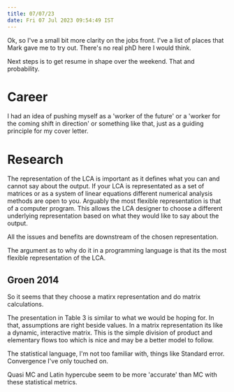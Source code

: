```yaml
---
title: 07/07/23
date: Fri 07 Jul 2023 09:54:49 IST
---
```


Ok, so I've a small bit more clarity on the jobs front. I've a list of places that Mark gave me to try out. There's no
real phD here I would think.

Next steps is to get resume in shape over the weekend. That and probability.

# Career

I had an idea of pushing myself as a 'worker of the future' or a 'worker for the coming shift in direction' or something
like that, just as a guiding principle for my cover letter.

# Research

The representation of the LCA is important as it defines what you can and cannot say about the output. If your LCA is
representated as a set of matrices or as a system of linear equations different numerical analysis methods are open to
you. Arguably the most flexible representation is that of a computer program. This allows the LCA designer to choose a
different underlying representation based on what they would like to say about the output.

All the issues and benefits are downstream of the chosen representation.

The argument as to why do it in a programming language is that its the most flexible representation of the LCA.

## Groen 2014

So it seems that they choose a matirx representation and do matrix calculations.

The presentation in Table 3 is similar to what we would be hoping for. In that, assumptions are right beside values. In
a matrix representation its like a dynamic, interactive matrix.  This is the simple division of product and elementary
flows too which is nice and may be a better model to follow.

The statistical language, I'm not too familiar with, things like Standard error. Convergence I've only touched on.

Quasi MC and Latin hypercube seem to be more 'accurate' than MC with these statistical metrics.
